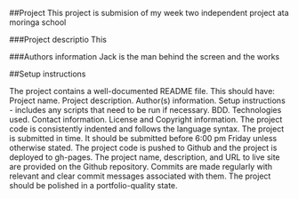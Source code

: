 ##Project
This project is submision of my week two independent project ata moringa school


###Project descriptio
This


###Authors information
Jack is the man behind the screen and the works


##Setup instructions







The project contains a well-documented README file. This should have: 
Project name.
Project description.
Author(s) information.
Setup instructions - includes any scripts that need to be run if necessary.
BDD.
Technologies used.
Contact information.
License and Copyright information.
The project code is consistently indented and follows the language syntax.
The project is submitted in time. It should be submitted before 6:00 pm Friday unless otherwise stated.
The project code is pushed to Github and the project is deployed to gh-pages.
The project name, description, and URL to live site are provided on the Github repository.
Commits are made regularly with relevant and clear commit messages associated with them.
The project should be polished in a portfolio-quality state.